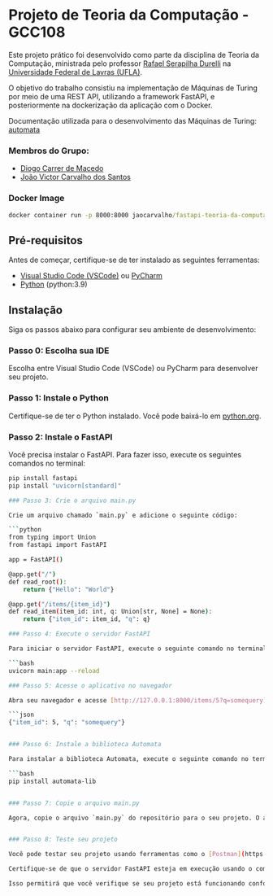 # Projeto de Teoria da Computação - GCC108

Este projeto prático foi desenvolvido como parte da disciplina de Teoria da Computação, ministrada pelo professor [Rafael Serapilha Durelli](https://campusvirtual.ufla.br/presencial/user/view.php?id=22355&course=50378) na [Universidade Federal de Lavras (UFLA)](https://ufla.br).

O objetivo do trabalho consistiu na implementação de Máquinas de Turing por meio de uma REST API, utilizando a framework FastAPI, e posteriormente na dockerização da aplicação com o Docker.

Documentação utilizada para o desenvolvimento das Máquinas de Turing: [automata](https://github.com/caleb531/automata)

### Membros do Grupo:

- [Diogo Carrer de Macedo](https://campusvirtual.ufla.br/presencial/user/view.php?id=42061&course=50378)
- [João Victor Carvalho dos Santos](https://campusvirtual.ufla.br/presencial/user/view.php?id=42033&course=50378)

### Docker Image

```cmd
docker container run -p 8000:8000 jaocarvalho/fastapi-teoria-da-computacao:v0
````


## Pré-requisitos

Antes de começar, certifique-se de ter instalado as seguintes ferramentas:

- [Visual Studio Code (VSCode)](https://code.visualstudio.com/) ou [PyCharm](https://www.jetbrains.com/pycharm/)
- [Python](https://www.python.org/) (python:3.9)

## Instalação

Siga os passos abaixo para configurar seu ambiente de desenvolvimento:

### Passo 0: Escolha sua IDE

Escolha entre Visual Studio Code (VSCode) ou PyCharm para desenvolver seu projeto.

### Passo 1: Instale o Python

Certifique-se de ter o Python instalado. Você pode baixá-lo em [python.org](https://www.python.org/downloads/).

### Passo 2: Instale o FastAPI

Você precisa instalar o FastAPI. Para fazer isso, execute os seguintes comandos no terminal:

```bash
pip install fastapi
pip install "uvicorn[standard]"

### Passo 3: Crie o arquivo main.py

Crie um arquivo chamado `main.py` e adicione o seguinte código:

```python
from typing import Union
from fastapi import FastAPI

app = FastAPI()

@app.get("/")
def read_root():
    return {"Hello": "World"}

@app.get("/items/{item_id}")
def read_item(item_id: int, q: Union[str, None] = None):
    return {"item_id": item_id, "q": q}

### Passo 4: Execute o servidor FastAPI

Para iniciar o servidor FastAPI, execute o seguinte comando no terminal:

```bash
uvicorn main:app --reload

### Passo 5: Acesse o aplicativo no navegador

Abra seu navegador e acesse [http://127.0.0.1:8000/items/5?q=somequery](http://127.0.0.1:8000/items/5?q=somequery). Você verá a seguinte resposta JSON:

```json
{"item_id": 5, "q": "somequery"}


### Passo 6: Instale a biblioteca Automata

Para instalar a biblioteca Automata, execute o seguinte comando no terminal:

```bash
pip install automata-lib


### Passo 7: Copie o arquivo main.py

Agora, copie o arquivo `main.py` do repositório para o seu projeto. O arquivo `main.py` contém o código FastAPI necessário para configurar seu aplicativo. Certifique-se de que o arquivo esteja em seu diretório de projeto.


### Passo 8: Teste seu projeto

Você pode testar seu projeto usando ferramentas como o [Postman](https://www.postman.com/) ou o [Insomnia](https://insomnia.rest/), enviando uma solicitação HTTP com o JSON fornecido no repositório.

Certifique-se de que o servidor FastAPI esteja em execução usando o comando `uvicorn main:app --reload` e que o arquivo `main.py` e as dependências estejam configuradas corretamente antes de realizar os testes.

Isso permitirá que você verifique se seu projeto está funcionando conforme o esperado e que as rotas estão respondendo corretamente.

